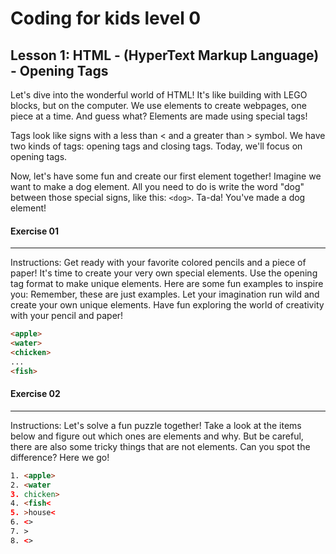 # Coding for kids level 0
##  Lesson 1: HTML - (HyperText Markup Language) - Opening Tags
Let's dive into the wonderful world of HTML! It's like building with LEGO blocks, but on the computer. We use elements to create webpages, one piece at a time. And guess what? Elements are made using special tags!

Tags look like signs with a less than < and a greater than > symbol. We have two kinds of tags: opening tags and closing tags. Today, we'll focus on opening tags.

Now, let's have some fun and create our first element together! Imagine we want to make a dog element. All you need to do is write the word "dog" between those special signs, like this: `<dog>`. Ta-da! You've made a dog element!

#### Exercise 01
<hr>
<p>
Instructions: Get ready with your favorite colored pencils and a piece of paper! It's time to create your very own special elements. Use the opening tag format to make unique elements. Here are some fun examples to inspire you:
Remember, these are just examples. Let your imagination run wild and create your own unique elements. Have fun exploring the world of creativity with your pencil and paper!
</p>

```html
<apple>
<water>
<chicken>
...
<fish>
```
#### Exercise 02
<hr>
<p>
Instructions: Let's solve a fun puzzle together! Take a look at the items below and figure out which ones are elements and why. But be careful, there are also some tricky things that are not elements. Can you spot the difference? Here we go!
</p>

```html
1. <apple>
2. <water
3. chicken>
4. <fish<
5. >house<
6. <>
7. >
8. <>
```